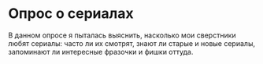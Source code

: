 # Опрос о сериалах
В данном опросе я пыталась выяснить, насколько мои сверстники любят сериалы: часто ли их смотрят, знают ли старые и новые сериалы, запоминают ли интересные фразочки и фишки оттуда.

 
